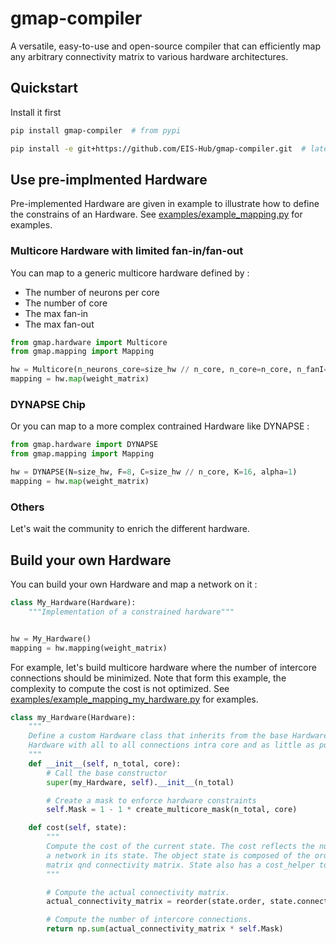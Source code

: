 # gmap-compiler
A versatile, easy-to-use and open-source compiler that can efficiently map any arbitrary connectivity matrix to various hardware architectures.

## Quickstart

Install it first
```bash
pip install gmap-compiler  # from pypi

pip install -e git+https://github.com/EIS-Hub/gmap-compiler.git  # latest from github
```


## Use pre-implmented Hardware
Pre-implemented Hardware are given in example to illustrate how to define the constrains of an Hardware.
See [examples/example_mapping.py](https://github.com/EIS-Hub/gmap-compiler/blob/main/examples/example_mapping.py) for examples.

### Multicore Hardware with limited fan-in/fan-out

You can map to a generic multicore hardware defined by :
- The number of neurons per core
- The number of core
- The max fan-in
- The max fan-out

```python
from gmap.hardware import Multicore
from gmap.mapping import Mapping

hw = Multicore(n_neurons_core=size_hw // n_core, n_core=n_core, n_fanI=20, n_fanO=20)
mapping = hw.map(weight_matrix)
```

### DYNAPSE Chip
Or you can map to a more complex contrained Hardware like DYNAPSE :

```python
from gmap.hardware import DYNAPSE
from gmap.mapping import Mapping

hw = DYNAPSE(N=size_hw, F=8, C=size_hw // n_core, K=16, alpha=1)
mapping = hw.map(weight_matrix)
```

### Others
Let's wait the community to enrich the different hardware.


## Build your own Hardware
You can build your own Hardware and map a network on it :
```python
class My_Hardware(Hardware):
    """Implementation of a constrained hardware"""


hw = My_Hardware()
mapping = hw.mapping(weight_matrix)
```

For example, let's build multicore hardware where the number of intercore connections should be minimized.
Note that form this example, the complexity to compute the cost is not optimized.
See [examples/example_mapping_my_hardware.py](https://github.com/EIS-Hub/gmap-compiler/blob/main/examples/example_mapping_my_hardware.py) for examples.

```python
class my_Hardware(Hardware):
    """
    Define a custom Hardware class that inherits from the base Hardware class. For this example, let's define a multicore
    Hardware with all to all connections intra core and as little as possible extra core connections
    """
    def __init__(self, n_total, core):
        # Call the base constructor
        super(my_Hardware, self).__init__(n_total)

        # Create a mask to enforce hardware constraints
        self.Mask = 1 - 1 * create_multicore_mask(n_total, core)

    def cost(self, state):
        """
        Compute the cost of the current state. The cost reflects the number of hardware constraints violated if we mapped
        a network in its state. The object state is composed of the order of the nodes, the original unordered weight
        matrix qnd connectivity matrix. State also has a cost_helper to compute faster the cost.
        """

        # Compute the actual connectivity matrix.
        actual_connectivity_matrix = reorder(state.order, state.connectivity_matrix)

        # Compute the number of intercore connections.
        return np.sum(actual_connectivity_matrix * self.Mask)
```




